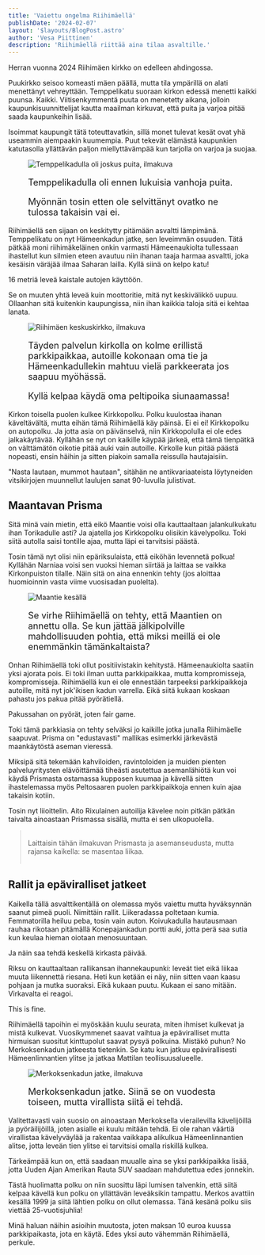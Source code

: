 ```yaml
---
title: 'Vaiettu ongelma Riihimäellä'
publishDate: '2024-02-07'
layout: '$layouts/BlogPost.astro'
author: 'Vesa Piittinen'
description: 'Riihimäellä riittää aina tilaa asvaltille.'
---
```


Herran vuonna 2024 Riihimäen kirkko on edelleen ahdingossa.

Puukirkko seisoo komeasti mäen päällä, mutta tila ympärillä on alati menettänyt vehreyttään. Temppelikatu suoraan kirkon
edessä menetti kaikki puunsa. Kaikki. Viitisenkymmentä puuta on menetetty aikana, jolloin kaupunkisuunnittelijat kautta
maailman kirkuvat, että puita ja varjoa pitää saada kaupunkeihin lisää.

Isoimmat kaupungit tätä toteuttavatkin, sillä monet tulevat kesät ovat yhä useammin aiempaakin kuumempia. Puut tekevät
elämästä kaupunkien katutasolla yllättävän paljon miellyttävämpää kun tarjolla on varjoa ja suojaa.

<figure>

![Temppelikadulla oli joskus puita, ilmakuva](/assets/blogi/2024-02-07_temppelikatu.jpg)

<figcaption class="ff9-dialog" style="font-size: 18px;">
	<p>Temppelikadulla oli ennen lukuisia vanhoja puita.</p>
	<p>Myönnän tosin etten ole selvittänyt ovatko ne tulossa takaisin vai ei.</p>
</figcaption>
</figure>

Riihimäellä sen sijaan on keskitytty pitämään asvaltti lämpimänä. Temppelikatu on nyt Hämeenkadun jatke, sen leveimmän
osuuden. Tätä pätkää moni riihimäkeläinen onkin varmasti Hämeenaukiolta tullessaan ihastellut kun silmien eteen avautuu
niin ihanan taaja harmaa asvaltti, joka kesäisin väräjää ilmaa Saharan lailla. Kyllä siinä on kelpo katu!

16 metriä leveä kaistale autojen käyttöön.

Se on muuten yhtä leveä kuin moottoritie, mitä nyt keskivälikkö uupuu. Ollaanhan sitä kuitenkin kaupungissa, niin ihan
kaikkia taloja sitä ei kehtaa lanata.

<figure>

![Riihimäen keskuskirkko, ilmakuva](/assets/blogi/2024-02-07_keskuskirkko.jpg)

<figcaption class="ff9-dialog" style="font-size: 18px;">
	<p>Täyden palvelun kirkolla on kolme erillistä parkkipaikkaa, autoille kokonaan oma tie ja Hämeenkadullekin mahtuu vielä parkkeerata jos saapuu myöhässä.</p>
	<p>Kyllä kelpaa käydä oma peltipoika siunaamassa!</p>
</figcaption>
</figure>

Kirkon toisella puolen kulkee Kirkkopolku. Polku kuulostaa ihanan käveltävältä, mutta eihän tämä Riihimäellä käy päinsä.
Ei ei ei! Kirkkopolku on autopolku. Ja jotta asia on päivänselvä, niin Kirkkopolulla ei ole edes jalkakäytävää. Kyllähän
se nyt on kaikille käypää järkeä, että tämä tienpätkä on välttämätön oikotie pitää auki vain autoille. Kirkolle kun
pitää päästä nopeasti, ensin häihin ja sitten piakoin samalla reissulla hautajaisiin.

"Nasta lautaan, mummot hautaan", sitähän ne antikvariaateista löytyneiden vitsikirjojen muunnellut laulujen sanat
90-luvulla julistivat.

## Maantavan Prisma

Sitä minä vain mietin, että eikö Maantie voisi olla kauttaaltaan jalankulkukatu ihan Torikadulle asti? Ja ajatella jos
Kirkkopolku olisikin kävelypolku. Toki siitä autolla saisi tontille ajaa, mutta läpi ei tarvitsisi päästä.

Tosin tämä nyt olisi niin epäriksulaista, että eiköhän levennetä polkua! Kyllähän Narniaa voisi sen vuoksi hieman
siirtää ja laittaa se vaikka Kirkonpuiston tilalle. Näin sitä on aina ennenkin tehty (jos aloittaa huomioinnin vasta
viime vuosisadan puolelta).

<figure>

![Maantie kesällä](/assets/blogi/2024-02-07_maantie.jpg)

<figcaption class="ff9-dialog" style="font-size: 18px;">
	<p>Se virhe Riihimäellä on tehty, että Maantien on annettu olla. Se kun jättää jälkipolville mahdollisuuden pohtia, että miksi meillä ei ole enemmänkin tämänkaltaista?</p>
</figcaption>
</figure>

Onhan Riihimäellä toki ollut positiivistakin kehitystä. Hämeenaukiolta saatiin yksi ajorata pois. Ei toki ilman uutta
parkkipaikkaa, mutta kompromisseja, kompromisseja. Riihimäellä kun ei ole ennestään tarpeeksi parkkipaikkoja autoille,
mitä nyt jok'ikisen kadun varrella. Eikä siitä kukaan koskaan pahastu jos pakua pitää pyörätiellä.

Pakussahan on pyörät, joten <span lang="en">fair game</span>.

Toki tämä parkkiasia on tehty selväksi jo kaikille jotka junalla Riihimäelle saapuvat. Prisma on "edustavasti" mallikas
esimerkki järkevästä maankäytöstä aseman vieressä.

Miksipä sitä tekemään kahviloiden, ravintoloiden ja muiden pienten palveluyritysten elävöittämää tiheästi asutettua asemanlähiötä kun voi käydä Prismasta ostamassa kupposen kuumaa ja kävellä sitten ihastelemassa myös Peltosaaren puolen
parkkipaikkoja ennen kuin ajaa takaisin kotiin.

Tosin nyt liioittelin. Aito Rixulainen autoilija kävelee noin pitkän pätkän taivalta ainoastaan Prismassa sisällä, mutta
ei sen ulkopuolella.

> <br />Laittaisin tähän ilmakuvan Prismasta ja asemanseudusta, mutta rajansa kaikella: se masentaa liikaa.<br /><br />

## Rallit ja epäviralliset jatkeet

Kaikella tällä asvalttikentällä on olemassa myös vaiettu mutta hyväksynnän saanut pimeä puoli. Nimittäin rallit.
Liikeradassa poltetaan kumia. Femmatorilla heiluu peba, tosin vain auton. Koivukadulla hautausmaan rauhaa rikotaan
pitämällä Konepajankadun portti auki, jotta perä saa sutia kun keulaa hieman oiotaan menosuuntaan.

Ja näin saa tehdä keskellä kirkasta päivää.

Riksu on kauttaaltaan rallikansan ihannekaupunki: leveät tiet eikä liikaa muuta liikennettä riesana. Heti kun ketään ei
näy, niin sitten vaan kaasu pohjaan ja mutka suoraksi. Eikä kukaan puutu. Kukaan ei sano mitään. Virkavalta ei reagoi.

<p lang="en">This is fine.</p>

Riihimäellä tapoihin ei myöskään kuulu seurata, miten ihmiset kulkevat ja mistä kulkevat. Vuosikymmenet saavat vaihtua
ja epäviralliset mutta hirmuisan suositut kinttupolut saavat pysyä polkuina. Mistäkö puhun? No Merkoksenkadun jatkeesta
tietenkin. Se katu kun jatkuu epävirallisesti Hämeenlinnantien ylitse ja jatkaa Mattilan teollisuusalueelle.

<figure>

![Merkoksenkadun jatke, ilmakuva](/assets/blogi/2024-02-07_merkoksenkadun-jatke.jpg)

<figcaption class="ff9-dialog" style="font-size: 18px;">
	<p>Merkoksenkadun jatke. Siinä se on vuodesta toiseen, mutta virallista siitä ei tehdä.</p>
</figcaption>
</figure>

Valitettavasti vain suosio on ainoastaan Merkoksella vierailevilla kävelijöillä ja pyöräilijöillä, joten asialle ei
kuulu mitään tehdä. Ei ole rahan väärtiä virallistaa kävelyväylää ja rakentaa vaikkapa alikulkua Hämeenlinnantien
alitse, jotta leveän tien ylitse ei tarvitsisi omalla riskillä kulkea.

Tärkeämpää kun on, että saadaan muualle aina se yksi parkkipaikka lisää, jotta Uuden Ajan Amerikan Rauta SUV saadaan
mahdutettua edes jonnekin.

Tästä huolimatta polku on niin suosittu läpi lumisen talvenkin, että siitä kelpaa kävellä kun polku on yllättävän
leveäksikin tampattu. Merkos avattiin kesällä 1999 ja siitä lähtien polku on ollut olemassa. Tänä kesänä polku siis
viettää 25-vuotisjuhlia!

Minä haluan näihin asioihin muutosta, joten maksan 10 euroa kuussa parkkipaikasta, jota en käytä. Edes yksi auto
vähemmän Riihimäellä, perkule.
